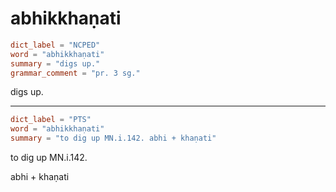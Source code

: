 # abhikkhaṇati

``` toml
dict_label = "NCPED"
word = "abhikkhaṇati"
summary = "digs up."
grammar_comment = "pr. 3 sg."
```

digs up.

--------------------

``` toml
dict_label = "PTS"
word = "abhikkhaṇati"
summary = "to dig up MN.i.142. abhi + khaṇati"
```

to dig up MN.i.142.

abhi \+ khaṇati

